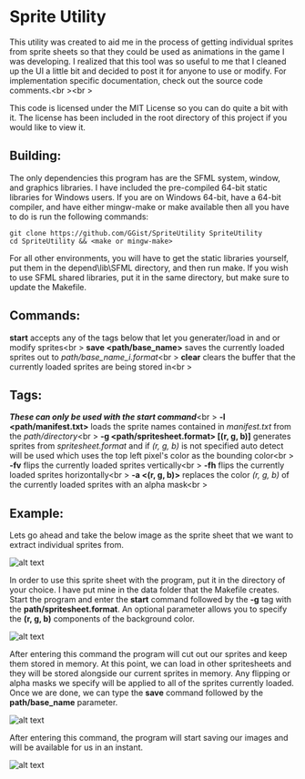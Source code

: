 Sprite Utility
==============
This utility was created to aid me in the process of getting individual sprites from sprite sheets
so that they could be used as animations in the game I was developing. I realized that this tool
was so useful to me that I cleaned up the UI a little bit and decided to post it for anyone to use
or modify. For implementation specific documentation, check out the source code comments.<br \><br \>

This code is licensed under the MIT License so you can do quite a bit with it. The license
has been included in the root directory of this project if you would like to view it.

Building:
---------
The only dependencies this program has are the SFML system, window, and graphics libraries. I 
have included the pre-compiled 64-bit static libraries for Windows users. If you are on Windows 
64-bit, have a 64-bit compiler, and have either mingw-make or make available then all you have to 
do is run the following commands:
```
git clone https://github.com/GGist/SpriteUtility SpriteUtility
cd SpriteUtility && <make or mingw-make>
```
For all other environments, you will have to get the static libraries yourself, put them in the 
depend\lib\SFML directory, and then run make. If you wish to use SFML shared libraries, put it
in the same directory, but make sure to update the Makefile.

Commands:
--------
**start** accepts any of the tags below that let you generater/load in and or modify sprites<br \>
**save \<path/base_name\>** saves the currently loaded sprites out to *path/base_name_i.format*<br \>
**clear** clears the buffer that the currently loaded sprites are being stored in<br \>

Tags:
------
***These can only be used with the start command***<br \>
**-l \<path/manifest.txt\>** loads the sprite names contained in *manifest.txt* from the *path/directory*<br \>
**-g \<path/spritesheet.format\> [(r, g, b)]** generates sprites from *spritesheet.format* and if *(r, g, b)*
is not specified auto detect will be used which uses the top left pixel's color as the bounding color<br \>
**-fv** flips the currently loaded sprites vertically<br \>
**-fh** flips the currently loaded sprites horizontally<br \>
**-a \<(r, g, b)\>** replaces the color *(r, g, b)* of the currently loaded sprites with an alpha mask<br \>

Example:
-------
Lets go ahead and take the below image as the sprite sheet that we want to extract individual sprites from.

![alt text](https://raw.github.com/GGist/SpriteUtility/master/example/Robot_Black.png "Sprite Sheet")

In order to use this sprite sheet with the program, put it in the directory of your choice. I have put mine
in the data folder that the Makefile creates. Start the program and enter the **start** command followed by
the **-g** tag with the **path/spritesheet.format**. An optional parameter allows you to specify the
**(r, g, b)** components of the background color.

![alt text](https://raw.github.com/GGist/SpriteUtility/master/example/Step1.png "Step 1")

After entering this command the program will cut out our sprites and keep them stored in memory.
At this point, we can load in other spritesheets and they will be stored alongside our current sprites
in memory. Any flipping or alpha masks we specify will be applied to all of the sprites currently loaded.
Once we are done, we can type the **save** command followed by the **path/base_name** parameter.

![alt text](https://raw.github.com/GGist/SpriteUtility/master/example/Step2.png "Step 2")

After entering this command, the program will start saving our images and will be available for us in an instant.

![alt text](https://raw.github.com/GGist/SpriteUtility/master/example/Finished.png "Sprite Directory")
